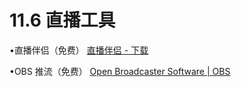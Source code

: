 # 11.6 直播工具

•直播伴侣（免费） [直播伴侣 - 下载](https://www.douyin.com/falcon/webcast_openpc/pages/streamingtool_download/index.html)

•OBS 推流（免费） [Open Broadcaster Software | OBS](https://obsproject.com/)